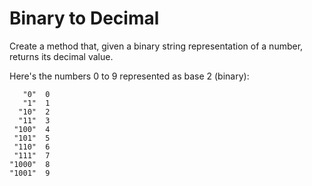# Binary to Decimal

Create a method that, given a binary string representation of a number, returns its decimal value.

Here's the numbers 0 to 9 represented as base 2 (binary):

```
   "0"	0
   "1"	1
  "10"	2
  "11"	3
 "100"	4
 "101"	5
 "110"	6
 "111"	7
"1000"	8
"1001"	9
```